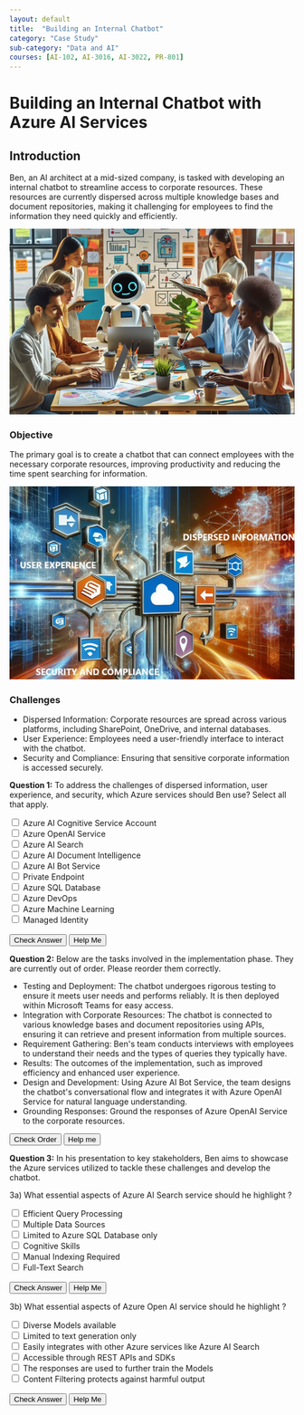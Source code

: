 ```yaml
---
layout: default
title:  "Building an Internal Chatbot"
category: "Case Study"
sub-category: "Data and AI"
courses: [AI-102, AI-3016, AI-3022, PR-801]
---
```


# Building an Internal Chatbot with Azure AI Services

## Introduction
Ben, an AI architect at a mid-sized company, is tasked with developing an internal chatbot to streamline access to corporate resources. These resources are currently dispersed across multiple knowledge bases and document repositories, making it challenging for employees to find the information they need quickly and efficiently.

<a href="./images/cb1.png" download>
  <img src="./images/cb1.png" alt="a group of people around a table with a robot">
</a>

### Objective
The primary goal is to create a chatbot that can connect employees with the necessary corporate resources, improving productivity and reducing the time spent searching for information.

<a href="./images/cb2.png" download>
  <img src="./images/cb2.png" alt="a close-up of highlighting different challenges - Dispersed Information, Security , Compliance and User Experience">
</a>

### Challenges
- Dispersed Information: Corporate resources are spread across various platforms, including SharePoint, OneDrive, and internal databases.
- User Experience: Employees need a user-friendly interface to interact with the chatbot.
- Security and Compliance: Ensuring that sensitive corporate information is accessed securely.

**Question 1:** To address the challenges of dispersed information, user experience, and security, which Azure services should Ben use? Select all that apply.
<form id="quiz-form">
  <label class="checkbox-container"><input type="checkbox" name="service" value="1"> Azure AI Cognitive Service Account<span class="checkmark"></span></label><br>
  <label class="checkbox-container"><input type="checkbox" name="service" value="2"> Azure OpenAI Service<span class="checkmark"></span></label><br>
  <label class="checkbox-container"><input type="checkbox" name="service" value="3"> Azure AI Search<span class="checkmark"></span></label><br>
  <label class="checkbox-container"><input type="checkbox" name="service" value="4"> Azure AI Document Intelligence<span class="checkmark"></span></label><br>
  <label class="checkbox-container"><input type="checkbox" name="service" value="5"> Azure AI Bot Service<span class="checkmark"></span></label><br>
  <label class="checkbox-container"><input type="checkbox" name="service" value="6"> Private Endpoint<span class="checkmark"></span></label><br>
  <label class="checkbox-container"><input type="checkbox" name="service" value="7"> Azure SQL Database<span class="checkmark"></span></label><br>
  <label class="checkbox-container"><input type="checkbox" name="service" value="8"> Azure DevOps<span class="checkmark"></span></label><br>
  <label class="checkbox-container"><input type="checkbox" name="service" value="9"> Azure Machine Learning<span class="checkmark"></span></label><br>
  <label class="checkbox-container"><input type="checkbox" name="service" value="10"> Managed Identity<span class="checkmark"></span></label><br>
  <br>
  <button type="button" onclick="checkAnswers()">Check Answer</button>
  <button type="button" onclick="showAnswers()">Help Me</button>
</form>

<p id="result"></p>


<script>
  const correctAnswers = [2, 3, 5, 6, 10];

  function checkAnswers() {
    const selected = Array.from(document.querySelectorAll('input[name="service"]:checked')).map(cb => parseInt(cb.value));
    const isCorrect = correctAnswers.every(val => selected.includes(val)) && selected.length === correctAnswers.length;
    const resultElement = document.getElementById('result');
    resultElement.innerText = isCorrect ? 'Correct' : 'Try again';
    resultElement.className = isCorrect ? 'correct' : 'incorrect';
  }

  function showAnswers() {
    document.querySelectorAll('input[name="service"]').forEach(cb => {
      cb.checked = correctAnswers.includes(parseInt(cb.value));
    });
    const resultElement = document.getElementById('result');
    resultElement.innerText = 'This is the correct order';
    resultElement.className = 'correct';
  }
</script>

**Question 2:** Below are the tasks involved in the implementation phase. They are currently out of order. Please reorder them correctly.

<ul id="sortable-setup" class="styled-list">
  <li class="ui-state-default" data-order="5">Testing and Deployment: The chatbot undergoes rigorous testing to ensure it meets user needs and performs reliably. It is then deployed within Microsoft Teams for easy access.</li>
  <li class="ui-state-default" data-order="3">Integration with Corporate Resources: The chatbot is connected to various knowledge bases and document repositories using APIs, ensuring it can retrieve and present information from multiple sources.</li>
  <li class="ui-state-default" data-order="1">Requirement Gathering: Ben's team conducts interviews with employees to understand their needs and the types of queries they typically have.</li>
  <li class="ui-state-default" data-order="6">Results: The outcomes of the implementation, such as improved efficiency and enhanced user experience.</li>
  <li class="ui-state-default" data-order="2">Design and Development: Using Azure AI Bot Service, the team designs the chatbot's conversational flow and integrates it with Azure OpenAI Service for natural language understanding.</li>
  <li class="ui-state-default" data-order="4">Grounding Responses: Ground the responses of Azure OpenAI Service to the corporate resources.</li>
</ul>

<button onclick="checkOrderSetup()">Check Order</button>
<button onclick="helpMeSetup()">Help me</button>

<p id="feedback-setup"></p>

<script src="https://code.jquery.com/jquery-3.6.0.min.js"></script>
<script src="https://code.jquery.com/ui/1.12.1/jquery-ui.min.js"></script>
<link rel="stylesheet" href="https://code.jquery.com/ui/1.12.1/themes/base/jquery-ui.css">

<script>
  $(function() {
    $("#sortable-setup").sortable();
    $("#sortable-setup").disableSelection();
  });

  function checkOrderSetup() {
    var items = $("#sortable-setup li");
    var correct = true;
    items.each(function(index) {
      if ($(this).data("order") !== index + 1) {
        correct = false;
      }
    });
    var feedback = document.getElementById("feedback-setup");
    if (correct) {
      feedback.textContent = "Correct order!";
      feedback.style.color = "green";
    } else {
      feedback.textContent = "Incorrect order. Try again.";
      feedback.style.color = "red";
    }
  }

  function helpMeSetup() {
    var items = $("#sortable-setup li").sort(function(a, b) {
      return $(a).data("order") - $(b).data("order");
    });
    $("#sortable-setup").html(items);
    document.getElementById("feedback-setup").textContent = "Here is the correct order.";
    document.getElementById("feedback-setup").style.color = "blue";
  }
</script>

**Question 3:** In his presentation to key stakeholders, Ben aims to showcase the Azure services utilized to tackle these challenges and develop the chatbot. 

3a) What essential aspects of Azure AI Search service should he highlight ?

<form id="quiz-form-1">
  <label class="checkbox-container"><input type="checkbox" name="service1" value="1"> Efficient Query Processing<span class="checkmark"></span></label><br>
  <label class="checkbox-container"><input type="checkbox" name="service1" value="2"> Multiple Data Sources<span class="checkmark"></span></label><br>
  <label class="checkbox-container"><input type="checkbox" name="service1" value="3"> Limited to Azure SQL Database only<span class="checkmark"></span></label><br>
  <label class="checkbox-container"><input type="checkbox" name="service1" value="4"> Cognitive Skills<span class="checkmark"></span></label><br>
  <label class="checkbox-container"><input type="checkbox" name="service1" value="5"> Manual Indexing Required<span class="checkmark"></span></label><br>
  <label class="checkbox-container"><input type="checkbox" name="service1" value="6"> Full-Text Search<span class="checkmark"></span></label><br>
  <br>
  <button type="button" onclick="checkAnswers1()">Check Answer</button>
  <button type="button" onclick="showAnswers1()">Help Me</button>
</form>

<p id="result1"></p>


<script>
  const correctAnswers1 = [1, 2, 4, 6];

  function checkAnswers1() {
    const selected = Array.from(document.querySelectorAll('input[name="service1"]:checked')).map(cb => parseInt(cb.value));
    const isCorrect = correctAnswers1.every(val => selected.includes(val)) && selected.length === correctAnswers1.length;
    const resultElement = document.getElementById('result1');
    resultElement.innerText = isCorrect ? 'Correct' : 'Try again';
    resultElement.className = isCorrect ? 'correct' : 'incorrect';
  }

  function showAnswers1() {
    document.querySelectorAll('input[name="service1"]').forEach(cb => {
      cb.checked = correctAnswers1.includes(parseInt(cb.value));
    });
    const resultElement = document.getElementById('result1');
    resultElement.innerText = 'These are the right choices';
    resultElement.className = 'correct';
  }
</script>

3b) What essential aspects of Azure Open AI service should he highlight ? 

<form id="quiz-form-2">
  <label class="checkbox-container"><input type="checkbox" name="service2" value="1"> Diverse Models available<span class="checkmark"></span></label><br>
  <label class="checkbox-container"><input type="checkbox" name="service2" value="2"> Limited to text generation only<span class="checkmark"></span></label><br>
  <label class="checkbox-container"><input type="checkbox" name="service2" value="3"> Easily integrates with other Azure services like Azure AI Search<span class="checkmark"></span></label><br>
  <label class="checkbox-container"><input type="checkbox" name="service2" value="4"> Accessible through REST APIs and SDKs<span class="checkmark"></span></label><br>
  <label class="checkbox-container"><input type="checkbox" name="service2" value="5"> The responses are used to further train the Models<span class="checkmark"></span></label><br>
  <label class="checkbox-container"><input type="checkbox" name="service2" value="6"> Content Filtering protects against harmful output<span class="checkmark"></span></label><br>
  <br>
  <button type="button" onclick="checkAnswers2()">Check Answer</button>
  <button type="button" onclick="showAnswers2()">Help Me</button>
</form>

<p id="result2"></p>


<script>
  const correctAnswers2 = [1, 2, 4, 6];

  function checkAnswers2() {
    const selected = Array.from(document.querySelectorAll('input[name="service2"]:checked')).map(cb => parseInt(cb.value));
    const isCorrect = correctAnswers2.every(val => selected.includes(val)) && selected.length === correctAnswers2.length;
    const resultElement = document.getElementById('result2');
    resultElement.innerText = isCorrect ? 'Correct' : 'Try again';
    resultElement.className = isCorrect ? 'correct' : 'incorrect';
  }

  function showAnswers2() {
    document.querySelectorAll('input[name="service2"]').forEach(cb => {
      cb.checked = correctAnswers2.includes(parseInt(cb.value));
    });
    const resultElement = document.getElementById('result2');
    resultElement.innerText = 'These are the right choices';
    resultElement.className = 'correct';
  }
</script>

